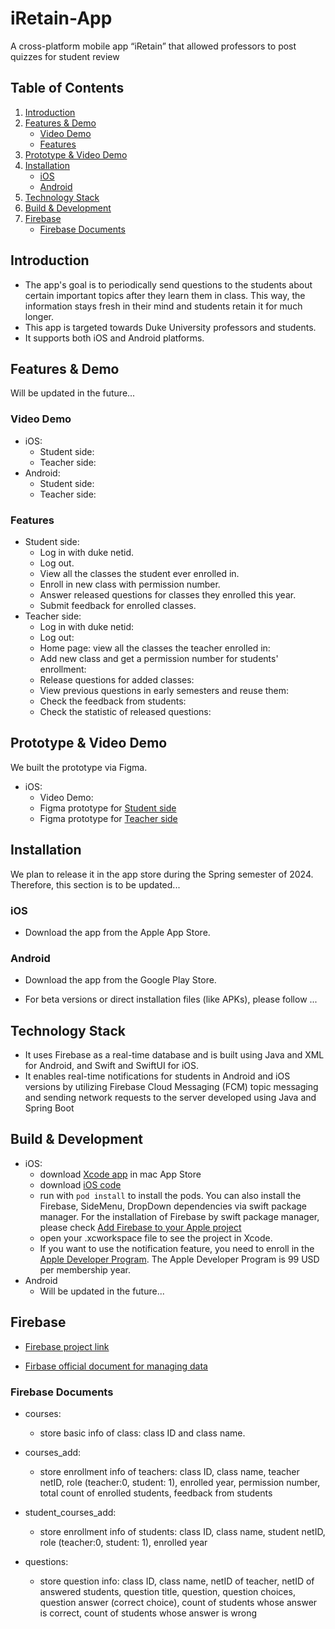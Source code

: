 # iRetain-App
A cross-platform mobile app “iRetain” that allowed professors to post quizzes for student review

## Table of Contents
1. [Introduction](#introduction)
2. [Features & Demo](#features--demo)
   - [Video Demo](#video-demo)
   - [Features](#features)
3. [Prototype & Video Demo](#prototype--video-demo)
4. [Installation](#installation)
   - [iOS](#ios)
   - [Android](#android)
5. [Technology Stack](#technology-stack)
6. [Build & Development](#build--development)
7. [Firebase](#firebase)
   - [Firebase Documents](#firebase-documents)

## Introduction

- The app's goal is to periodically send questions to the students about certain important topics after they learn them in class. This way, the information stays fresh in their mind and students retain it for much longer.
- This app is targeted towards Duke University professors and students.
- It supports both iOS and Android platforms.

## Features & Demo
Will be updated in the future...

### Video Demo
- iOS:
  - Student side:
  - Teacher side:
- Android:
  - Student side:
  - Teacher side:

### Features
- Student side:
  - Log in with duke netid.
  - Log out.
  - View all the classes the student ever enrolled in.
  - Enroll in new class with permission number.
  - Answer released questions for classes they enrolled this year.
  - Submit feedback for enrolled classes.
- Teacher side:
  - Log in with duke netid:
  - Log out:
  - Home page: view all the classes the teacher enrolled in:
  - Add new class and get a permission number for students' enrollment:
  - Release questions for added classes:
  - View previous questions in early semesters and reuse them:
  - Check the feedback from students:
  - Check the statistic of released questions:
  

## Prototype & Video Demo
We built the prototype via Figma.
- iOS:
  - Video Demo: 
  - Figma prototype for [Student side](https://www.figma.com/file/pKnh4sojIYBgg5ieAkLPhC/iRetain-App-0?type=design&node-id=0%3A1&mode=design&t=Pv6U3MUn34HR94jG-1)
  - Figma prototype for [Teacher side](https://www.figma.com/file/qCpTMNDFPCnBDE2SyO13sn/iRetain-App-1?type=design&node-id=0%3A1&mode=design&t=3WqsBbikyEgFKmmg-1)


## Installation
We plan to release it in the app store during the Spring semester of 2024. Therefore, this section is to be updated...

### iOS
- Download the app from the Apple App Store.

### Android
- Download the app from the Google Play Store.

- For beta versions or direct installation files (like APKs), please follow ...

## Technology Stack

- It uses Firebase as a real-time database and is built using Java and XML for Android, and Swift and SwiftUI for iOS.
- It enables real-time notifications for students in Android and iOS versions by utilizing Firebase Cloud Messaging (FCM) topic messaging and sending network requests to the server developed using Java and Spring Boot

## Build & Development
- iOS:
  - download [Xcode app](https://apps.apple.com/us/app/xcode/id497799835?mt=12) in mac App Store
  - download [iOS code](https://github.com/CaoRui0910/iRetain-App/tree/main/iOS)
  - run with `pod install` to install the pods. You can also install the Firebase, SideMenu, DropDown dependencies via swift package manager. For the installation of Firebase by swift package manager, please check [Add Firebase to your Apple project](https://firebase.google.com/docs/ios/setup#add-sdks)
  - open your .xcworkspace file to see the project in Xcode.
  - If you want to use the notification feature, you need to enroll in the [Apple Developer Program](https://developer.apple.com/programs/enroll/). The Apple Developer Program is 99 USD per membership year.
- Android
  - Will be updated in the future...

## Firebase
- [Firebase project link](https://console.firebase.google.com/project/nudge-ce02c/overview)

- [Firbase official document for managing data](https://firebase.google.com/docs/firestore/manage-data/add-data)


### Firebase Documents

- courses:
  - store basic info of class: class ID and class name.

- courses_add:
  - store enrollment info of teachers: class ID, class name, teacher netID, role (teacher:0, student: 1), enrolled year, permission number, total count of enrolled students, feedback from students

- student_courses_add:
  - store enrollment info of students: class ID, class name, student netID, role (teacher:0, student: 1), enrolled year

- questions:
  - store question info: class ID, class name, netID of teacher, netID of answered students, question title, question, question choices, question answer (correct choice), count of students whose answer is correct, count of students whose answer is wrong
